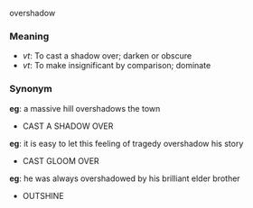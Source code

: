 overshadow
### Meaning
+ _vt_: To cast a shadow over; darken or obscure
+ _vt_: To make insignificant by comparison; dominate

### Synonym

__eg__: a massive hill overshadows the town

+ CAST A SHADOW OVER

__eg__: it is easy to let this feeling of tragedy overshadow his story

+ CAST GLOOM OVER

__eg__: he was always overshadowed by his brilliant elder brother

+ OUTSHINE


